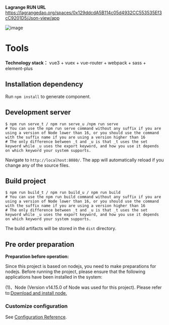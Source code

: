 **Lagrange RUN URL**
https://lagrangedao.org/spaces/0x129ddcdA5B114c05d4932CC553535Ef3cC9201D5/Json-view/app


![image](https://github.com/blockchain315/awesome-swanchain/assets/173136503/640007b7-6b82-4267-9cfa-bc379d439bdf)

# Tools

**Technology stack：** vue3 + vuex + vue-router + webpack + sass + element-plus

## Installation dependency

Run `npm install` to generate component.

## Development server

```shell
$ npm run serve_t / npm run serve_u /npm run serve
# You can use the npm run serve command without any suffix if you are using a version of Node lower than 16, or you should use the command with the suffix name if you are using a version higher than 16
# The only difference between _t and _u is that _t uses the set keyword while _u uses the export keyword, and how you use it depends on which keyword your system supports.
```

Navigate to `http://localhost:8080/`. The app will automatically reload if you change any of the source files.

## Build project

```shell
$ npm run build_t / npm run build_u / npm run build
# You can use the npm run build command without any suffix if you are using a version of Node lower than 16, or you should use the command with the suffix name if you are using a version higher than 16
# The only difference between _t and _u is that _t uses the set keyword while _u uses the export keyword, and how you use it depends on which keyword your system supports.
```

The build artifacts will be stored in the `dist` directory.

## Pre order preparation

**Preparation before operation:**

   Since this project is based on nodejs, you need to make preparations for nodejs. Before running the project, please ensure that the following applications have been installed in the system:

   (1)、Node (Version v14.15.0 of Node was used for this project). Please refer to:[Download and install node.](https://nodejs.org/en/download/)

### Customize configuration
See [Configuration Reference](https://cli.vuejs.org/config/).
